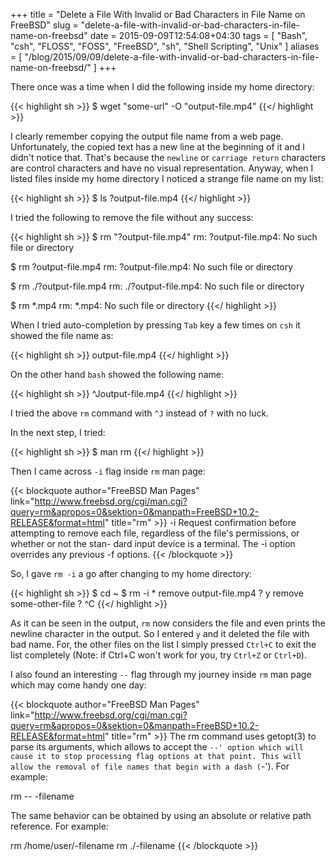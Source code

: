 +++
title = "Delete a File With Invalid or Bad Characters in File Name on FreeBSD"
slug = "delete-a-file-with-invalid-or-bad-characters-in-file-name-on-freebsd"
date = 2015-09-09T12:54:08+04:30
tags = [ "Bash", "csh", "FLOSS", "FOSS", "FreeBSD", "sh", "Shell Scripting", "Unix" ]
aliases = [ "/blog/2015/09/09/delete-a-file-with-invalid-or-bad-characters-in-file-name-on-freebsd/" ]
+++

There once was a time when I did the following inside my home directory:

{{< highlight sh >}}
$ wget "some-url" -O "output-file.mp4"
{{</ highlight >}}

I clearly remember copying the output file name from a web page. Unfortunately, the copied text has a new line at the beginning of it and I didn't notice that. That's because the <code>newline</code> or <code>carriage return</code> characters are control characters and have no visual representation. Anyway, when I listed files inside my home directory I noticed a strange file name on my list:

{{< highlight sh >}}
$ ls
?output-file.mp4
{{</ highlight >}}

<!--more-->

I tried the following to remove the file without any success:

{{< highlight sh >}}
$ rm "?output-file.mp4"
rm: ?output-file.mp4: No such file or directory

$ rm \?output-file.mp4
rm: ?output-file.mp4: No such file or directory

$ rm ./?output-file.mp4
rm: ./?output-file.mp4: No such file or directory

$ rm *.mp4
rm: *.mp4: No such file or directory
{{</ highlight >}}

When I tried auto-completion by pressing <code>Tab</code> key a few times on <code>csh</code> it showed the file name as:

{{< highlight sh >}}
output-file.mp4
{{</ highlight >}}

On the other hand <code>bash</code> showed the following name:

{{< highlight sh >}}
    ^Joutput-file.mp4
{{</ highlight >}}

I tried the above <code>rm</code> command with <code>^J</code> instead of <code>?</code> with no luck.

In the next step, I tried:

{{< highlight sh >}}
$ man rm
{{</ highlight >}}

Then I came across <code>-i</code> flag inside <code>rm</code> man page:

{{< blockquote author="FreeBSD Man Pages" link="http://www.freebsd.org/cgi/man.cgi?query=rm&apropos=0&sektion=0&manpath=FreeBSD+10.2-RELEASE&format=html" title="rm" >}}
-i      Request confirmation before attempting to remove each file,
        regardless of the file's permissions, or whether or not the stan-
        dard input device is a terminal. The -i option overrides any
        previous -f options.
{{< /blockquote >}}

So, I gave <code>rm -i</code> a go after changing to my home directory:

{{< highlight sh >}}
$ cd ~
$ rm -i *
remove
output-file.mp4 ? y
remove some-other-file ? ^C
{{</ highlight >}}

As it can be seen in the output, <code>rm</code> now considers the file and even prints the newline character in the output. So I entered <code>y</code> and it deleted the file with bad name. For, the other files on the list I simply pressed <code>Ctrl+C</code> to exit the list completely (Note: if Ctrl+C won't work for you, try <code>Ctrl+Z</code> or <code>Ctrl+D</code>).

I also found an interesting <code>--</code> flag through my journey inside <code>rm</code> man page which may come handy one day:

{{< blockquote author="FreeBSD Man Pages" link="http://www.freebsd.org/cgi/man.cgi?query=rm&apropos=0&sektion=0&manpath=FreeBSD+10.2-RELEASE&format=html" title="rm" >}}
The rm command uses getopt(3) to parse its arguments, which allows to
accept the `--' option which will cause it to stop processing flag
options at that point. This will allow the removal of file names that
begin with a dash (`-'). For example:

rm -- -filename

The same behavior can be obtained by using an absolute or relative path
reference. For example:

rm /home/user/-filename
rm ./-filename
{{< /blockquote >}}
